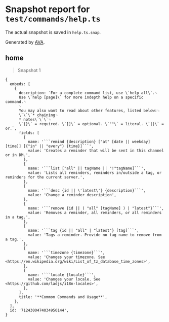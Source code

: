 # Snapshot report for `test/commands/help.ts`

The actual snapshot is saved in `help.ts.snap`.

Generated by [AVA](https://avajs.dev).

## home

> Snapshot 1

    {
      embeds: [
        {
          description: `For a complete command list, use \`help all\`.␊
          Use \`help [page]\` for more indepth help on a specific command.␊
          ␊
          You may also want to read about other features, listed below:␊
          \`\`\`* chaining␊
          * notes\`\`\`␊
          \`{}\` = required. \`[]\` = optional. \`""\` = literal. \`||\` = or.`,
          fields: [
            {
              name: '```remind {description} ["at" [date || weekday] [time]] [{"in" || "every"} {time}]```',
              value: 'Creates a reminder that will be sent in this channel or in DM.',
            },
            {
              name: '```list ["all" || tagName || "!"tagName]```',
              value: 'Lists all reminders, reminders in/outside a tag, or reminders for the current server.',
            },
            {
              name: '```desc {id || \'latest\'} {description}```',
              value: 'Change a reminder description',
            },
            {
              name: '```remove {id || ( "all" [tagName] ) | "latest"}```',
              value: 'Removes a reminder, all reminders, or all reminders in a tag.',
            },
            {
              name: '```tag {id || "all" | "latest"} [tag]```',
              value: 'Tags a reminder. Provide no tag name to remove from a tag.',
            },
            {
              name: '```timezone {timezone}```',
              value: 'Changes your timezone. See <https://en.wikipedia.org/wiki/List_of_tz_database_time_zones>',
            },
            {
              name: '```locale {locale}```',
              value: 'Changes your locale. See <https://github.com/ladjs/i18n-locales>',
            },
          ],
          title: '**Common Commands and Usage**',
        },
      ],
      id: '7124300474034950144',
    }
